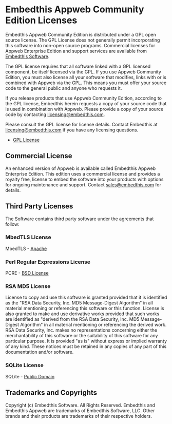 Embedthis Appweb Community Edition Licenses
===

Embedthis Appweb Community Edition is distributed under a GPL open source license. The GPL License does not generally permit incorporating this software into non-open source programs. Commercial licenses for Appweb Enterprise Edition and support services are available from [Embedthis Software](mailto@sales@embedthis.com).

The GPL license requires that all software linked with a GPL licensed component, be itself licensed via the GPL. If you use Appweb Community Edition, you must also license all your software that modifies, links with or is combined with Appweb via the GPL. This means you must offer your source code to the general public and anyone who requests it.

If you release products that use Appweb Community Edition, according to the GPL license, Embedthis herein requests a copy of your source code that is used in combination with Appweb. Please provide a copy of your source code by contacting [licensing@embedthis.com](mailto:licensing@embedthis.com).

Please consult the GPL license for license details. Contact Embedthis at [licensing@embedthis.com](mailto:licensing@embedthis.com) if you have any licensing questions.

* [GPL License](http://www.gnu.org/licenses/gpl-2.0.html)

## Commercial License

An enhanced version of Appweb is available called Embedthis Appweb Enterprise Edition. This edition uses a commercial license and provides a royalty free, license to embed the software into your products with options for ongoing maintenance and support. Contact [sales@embedthis.com](mailto:dev@embdthis.com) for details.

Third Party Licenses
---

The Software contains third party software under the agreements that follow:

### MbedTLS License

MbedTLS - [Apache](http://www.apache.org/licenses/LICENSE-2.0)

### Perl Regular Expressions License

PCRE - [BSD License](http://opensource.org/licenses/BSD-2-Clause)


### RSA MD5 License

License to copy and use this software is granted provided that it is identified as the "RSA Data Security, Inc. MD5 Message-Digest Algorithm" in all material mentioning or referencing this software or this function. License is also granted to make and use derivative works provided that such works are identified as "derived from the RSA Data Security, Inc. MD5 Message-Digest Algorithm" in all material mentioning or referencing the derived work. RSA Data Security, Inc. makes no representations concerning either the merchantability of this software or the suitability of this software for any particular purpose. It is provided "as is" without express or implied warranty of any kind. These notices must be retained in any copies of any part of this documentation and/or software.


### SQLite License

SQLite - [Public Domain](http://www.sqlite.org/copyright.html)


Trademarks and Copyrights
---
Copyright (c) Embedthis Software. All Rights Reserved.
Embedthis and Embedthis Appweb are trademarks of Embedthis Software, LLC.
Other brands and their products are trademarks of their respective holders.
